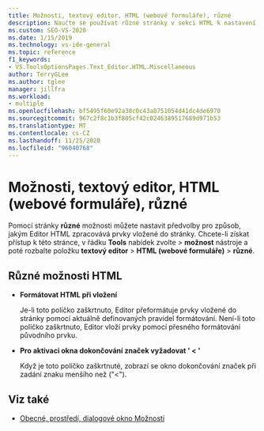 ```yaml
---
title: Možnosti, textový editor, HTML (webové formuláře), různé
description: Naučte se používat různé stránky v sekci HTML k nastavení předvoleb pro způsob, jakým Editor HTML zpracovává prvky vložené do stránky.
ms.custom: SEO-VS-2020
ms.date: 1/15/2019
ms.technology: vs-ide-general
ms.topic: reference
f1_keywords:
- VS.ToolsOptionsPages.Text_Editor.HTML.Miscellaneous
author: TerryGLee
ms.author: tglee
manager: jillfra
ms.workload:
- multiple
ms.openlocfilehash: bf5495f60e92a38c0c43a0751054d41dc4de6970
ms.sourcegitcommit: 967c2f8c1b3f805cf42c0246389517689d971b53
ms.translationtype: MT
ms.contentlocale: cs-CZ
ms.lasthandoff: 11/25/2020
ms.locfileid: "96040768"
---
```

# <a name="options-text-editor-html-web-forms-miscellaneous"></a>Možnosti, textový editor, HTML (webové formuláře), různé

Pomocí stránky **různé** možnosti můžete nastavit předvolby pro způsob, jakým Editor HTML zpracovává prvky vložené do stránky. Chcete-li získat přístup k této stránce, v řádku **Tools** nabídek zvolte  >  **možnost** nástroje a poté rozbalte položku **textový editor**  >  **HTML (webové formuláře)**  >  **různé**.

## <a name="miscellaneous-html-options"></a>Různé možnosti HTML

- **Formátovat HTML při vložení**

   Je-li toto políčko zaškrtnuto, Editor přeformátuje prvky vložené do stránky pomocí aktuálně definovaných pravidel formátování. Není-li toto políčko zaškrtnuto, Editor vloží prvky pomocí přesného formátování původního prvku.

- **Pro aktivaci okna dokončování značek vyžadovat ' < '**

   Když je toto políčko zaškrtnuté, zobrazí se okno dokončování značek při zadání znaku menšího než ("<").

## <a name="see-also"></a>Viz také

- [Obecné, prostředí, dialogové okno Možnosti](../../ide/reference/general-environment-options-dialog-box.md)
